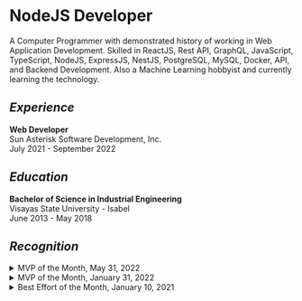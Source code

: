 # NodeJS Developer
A Computer Programmer with demonstrated history of working in Web Application Development. Skilled in ReactJS, Rest API, GraphQL, JavaScript, TypeScript, NodeJS, ExpressJS, NestJS, PostgreSQL, MySQL, Docker, API, and Backend Development. Also a Machine Learning hobbyist and currently learning the technology.

## _Experience_
**Web Developer** <br />
Sun Asterisk Software Development, Inc. <br /> 
July 2021 - September 2022

## _Education_
**Bachelor of Science in Industrial Engineering** <br />
Visayas State University - Isabel <br />
June 2013 - May 2018 

## _Recognition_
<details>
<summary>MVP of the Month, May 31, 2022</summary>

![Recognition_ MVP of the Month - May 2022](https://user-images.githubusercontent.com/69438999/194123757-73592c7b-bf95-4f2d-89a8-8bbeac2a534a.png)

</details>

<details>
<summary>MVP of the Month, January 31, 2022</summary>

![Recognition_ MVP of the Month - January 2022-1](https://user-images.githubusercontent.com/69438999/194123565-0ef2cc28-cc17-4b23-9c9a-c5e8b8717e6b.png)

</details>

<details>
<summary>Best Effort of the Month, January 10, 2021</summary>
  
![Recognition_ Best Effort of the Month - December 2021-1](https://user-images.githubusercontent.com/69438999/194122095-802782b4-5fc0-4a5b-bac8-abfcfb1e812b.png)

</details>
